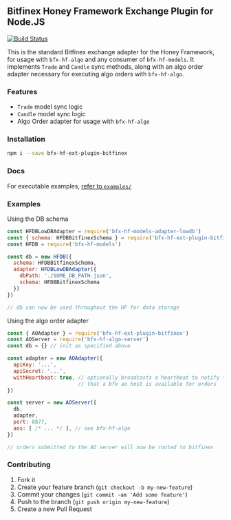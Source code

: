## Bitfinex Honey Framework Exchange Plugin for Node.JS

[![Build Status](https://travis-ci.org/bitfinexcom/bfx-hf-ext-plugin-bitfinex.svg?branch=master)](https://travis-ci.org/bitfinexcom/bfx-hf-ext-plugin-bitfinex)

This is the standard Bitfinex exchange adapter for the Honey Framework, for usage with `bfx-hf-algo` and any consumer of `bfx-hf-models`. It implements `Trade` and `Candle` sync methods, along with an algo order adapter necessary for executing algo orders with `bfx-hf-algo`.

### Features

* `Trade` model sync logic
* `Candle` model sync logic
* Algo Order adapter for usage with `bfx-hf-algo`

### Installation

```bash
npm i --save bfx-hf-ext-plugin-bitfinex
```

### Docs

For executable examples, [refer to `examples/`](/examples)

### Examples
Using the DB schema
```js
const HFDBLowDBAdapter = require('bfx-hf-models-adapter-lowdb')
const { schema: HFDBBitfinexSchema } = require('bfx-hf-ext-plugin-bitfinex')
const HFDB = require('bfx-hf-models')

const db = new HFDB({
  schema: HFDBBitfinexSchema,
  adapter: HFDBLowDBAdapter({
    dbPath: './SOME_DB_PATH.json',
    schema: HFDBBitfinexSchema
  })
})

// db can now be used throughout the HF for data storage
```

Using the algo order adapter
```js
const { AOAdapter } = require('bfx-hf-ext-plugin-bitfinex')
const AOServer = require('bfx-hf-algo-server')
const db = {} // init as specified above

const adapter = new AOAdapter({
  apiKey: '...',
  apiSecret: '...',
  withHeartbeat: true, // optionally broadcasts a heartbeat to notify the BFX UI
                       // that a bfx ao host is available for orders
})

const server = new AOServer({
  db,
  adapter,
  port: 8877,
  aos: [ /* ... */ ], // see bfx-hf-algo
})

// orders submitted to the AO server will now be routed to bitfinex
```

### Contributing

1. Fork it
2. Create your feature branch (`git checkout -b my-new-feature`)
3. Commit your changes (`git commit -am 'Add some feature'`)
4. Push to the branch (`git push origin my-new-feature`)
5. Create a new Pull Request

